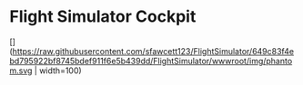 # Flight Simulator Cockpit

[](https://raw.githubusercontent.com/sfawcett123/FlightSimulator/649c83f4ebd795922bf8745bdef911f6e5b439dd/FlightSimulator/wwwroot/img/phantom.svg | width=100)
